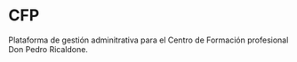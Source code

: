 # CFP
Plataforma de gestión adminitrativa para el Centro de Formación profesional Don Pedro Ricaldone.

